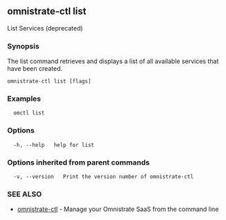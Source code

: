 ## omnistrate-ctl list

List Services (deprecated)

### Synopsis

The list command retrieves and displays a list of all available services that have been created.

```
omnistrate-ctl list [flags]
```

### Examples

```
  omctl list
```

### Options

```
  -h, --help   help for list
```

### Options inherited from parent commands

```
  -v, --version   Print the version number of omnistrate-ctl
```

### SEE ALSO

* [omnistrate-ctl](omnistrate-ctl.md)	 - Manage your Omnistrate SaaS from the command line

